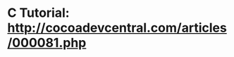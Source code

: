 C Tutorial: http://cocoadevcentral.com/articles/000081.php
===========================================================
